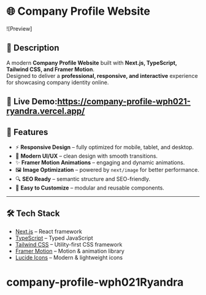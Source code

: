 # 🌐 Company Profile Website

![Preview]

## 📌 Description

A modern **Company Profile Website** built with **Next.js, TypeScript, Tailwind CSS, and Framer Motion**.  
Designed to deliver a **professional, responsive, and interactive** experience for showcasing company identity online.

## 🔗 **Live Demo**:https://company-profile-wph021-ryandra.vercel.app/

## 🚀 Features

- ⚡ **Responsive Design** – fully optimized for mobile, tablet, and desktop.
- 🎨 **Modern UI/UX** – clean design with smooth transitions.
- ✨ **Framer Motion Animations** – engaging and dynamic animations.
- 🖼️ **Image Optimization** – powered by `next/image` for better performance.
- 🔍 **SEO Ready** – semantic structure and SEO-friendly.
- 🔧 **Easy to Customize** – modular and reusable components.

---

## 🛠️ Tech Stack

- [Next.js](https://nextjs.org/) – React framework
- [TypeScript](https://www.typescriptlang.org/) – Typed JavaScript
- [Tailwind CSS](https://tailwindcss.com/) – Utility-first CSS framework
- [Framer Motion](https://www.framer.com/motion/) – Motion & animation library
- [Lucide Icons](https://lucide.dev/) – Modern & lightweight icons

# company-profile-wph021Ryandra
